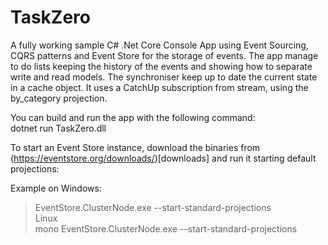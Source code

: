 # TaskZero
A fully working sample C# .Net Core Console App using Event Sourcing, CQRS patterns and Event Store for the storage of events. The app manage to do lists keeping the history of the events and showing how to separate write and read models. The synchroniser keep up to date the current state in a cache object. It uses a CatchUp subscription from stream, using the by_category projection.  
  
You can build and run the app with the following command:  
dotnet run TaskZero.dll <optional-youeventstorelink-default-localhost>  
  
To start an Event Store instance, download the binaries from (https://eventstore.org/downloads/)[downloads] and run it starting default projections:  
  
Example on Windows:  
> EventStore.ClusterNode.exe --start-standard-projections  
Linux  
> mono EventStore.ClusterNode.exe --start-standard-projections